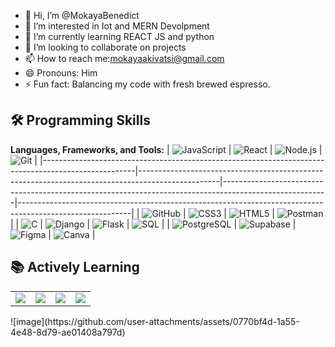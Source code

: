 - 👋 Hi, I’m @MokayaBenedict
- 👀 I’m interested in Iot and MERN Devolpment 
- 🌱 I’m currently learning REACT JS and python
- 💞️ I’m looking to collaborate on projects
- 📫 How to reach me:mokayaakivatsi@gmail.com
- 😄 Pronouns: Him
- ⚡ Fun fact: Balancing my code with fresh brewed espresso.
## 🛠 Programming Skills  
**Languages, Frameworks, and Tools:** 
| ![JavaScript](https://img.shields.io/badge/-JavaScript-black?style=for-the-badge&logo=javascript) | ![React](https://img.shields.io/badge/-React-black?style=for-the-badge&logo=react) | ![Node.js](https://img.shields.io/badge/-Node.js-black?style=for-the-badge&logo=node.js) | ![Git](https://img.shields.io/badge/-Git-black?style=for-the-badge&logo=git) |
|-----------------------------------------------------------------------------------------------------|--------------------------------------------------------------------------------------------------|--------------------------------------------------------------------------------------------------------|----------------------------------------------------------------------------------------------------------|
| ![GitHub](https://img.shields.io/badge/-GitHub-black?style=for-the-badge&logo=github)               | ![CSS3](https://img.shields.io/badge/-CSS3-black?style=for-the-badge&logo=css3)                 | ![HTML5](https://img.shields.io/badge/-HTML5-black?style=for-the-badge&logo=html5)                     | ![Postman](https://img.shields.io/badge/-Postman-black?style=for-the-badge&logo=postman)                 |
| ![C](https://img.shields.io/badge/-C-black?style=for-the-badge&logo=c)                | ![Django](https://img.shields.io/badge/-Django-black?style=for-the-badge&logo=django)             | ![Flask](https://img.shields.io/badge/-Flask-black?style=for-the-badge&logo=flask)                       | ![SQL](https://img.shields.io/badge/-SQL-black?style=for-the-badge&logo=postgresql)                      |
| ![PostgreSQL](https://img.shields.io/badge/-PostgreSQL-black?style=for-the-badge&logo=postgresql)   | ![Supabase](https://img.shields.io/badge/-Supabase-black?style=for-the-badge&logo=supabase)       | ![Figma](https://img.shields.io/badge/-Figma-black?style=for-the-badge&logo=figma)                       | ![Canva](https://img.shields.io/badge/-Canva-black?style=for-the-badge&logo=canva)                        |



## 📚 Actively Learning  

<table>
  <tr>
    <td><img src="https://img.shields.io/badge/-JavaScript-F7DF1E?style=flat&logo=javascript&logoColor=black"></td>
    <td><img src="https://img.shields.io/badge/-React-61DAFB?style=flat&logo=react&logoColor=black"></td>
    <td><img src="https://img.shields.io/badge/-C-A8B9CC?style=flat&logo=c&logoColor=white"></td>
    <td><img src="https://img.shields.io/badge/-Python-3776AB?style=flat&logo=python&logoColor=white"></td>
  </tr>
</table>
![image](https://github.com/user-attachments/assets/0770bf4d-1a55-4e48-8d79-ae01408a797d)

<!---
MokayaBenedict/MokayaBenedict is a ✨ special ✨ repository because its `README.md` (this file) appears on your GitHub profile.
You can click the Preview link to take a look at your changes.
--->
